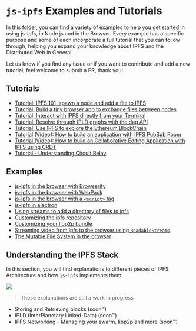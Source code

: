# `js-ipfs` Examples and Tutorials

In this folder, you can find a variety of examples to help you get started in using js-ipfs, in Node.js and in the Browser. Every example has a specific purpose and some of each incorporate a full tutorial that you can follow through, helping you expand your knowledge about IPFS and the Distributed Web in General.

Let us know if you find any issue or if you want to contribute and add a new tutorial, feel welcome to submit a PR, thank you!

## Tutorials

- [Tutorial: IPFS 101, spawn a node and add a file to IPFS](./ipfs-101)
- [Tutorial: Build a tiny browser app to exchange files between nodes](./exchange-files-in-browser)
- [Tutorial: Interact with IPFS directly from your Terminal](./ipfs-cli-fun)
- [Tutorial: Resolve through IPLD graphs with the dag API](./traverse-ipld-graphs)
- [Tutorial: Use IPFS to explore the Ethereum BlockChain](./explore-ethereum-blockchain)
- [Tutorial (Video): How to build an application with IPFS PubSub Room](https://www.youtube.com/watch?v=Nv_Teb--1zg)
- [Tutorial (Video): How to build an Collaborative Editing Application with IPFS using CRDT](https://www.youtube.com/watch?v=-kdx8rJd8rQ)
- [Tutorial - Understanding Circuit Relay](./circuit-relaying)

## Examples

- [js-ipfs in the browser with Browserify](./browser-browserify)
- [js-ipfs in the browser with WebPack](./browser-webpack)
- [js-ipfs in the browser with a `<script>` tag](./browser-script-tag)
- [js-ipfs in electron](./run-in-electron)
- [Using streams to add a directory of files to ipfs](./browser-add-readable-stream)
- [Customizing the ipfs repository](./custom-ipfs-repo)
- [Customizing your libp2p bundle](./custom-libp2p)
- [Streaming video from ipfs to the browser using `ReadableStream`s](./browser-readablestream)
- [The Mutable File System in the browser](./browser-mfs)

## Understanding the IPFS Stack

In this section, you will find explanations to different pieces of IPFS Architecture and how `js-ipfs` implements them.

![](../img/core.png)

> These explanations are still a work in progress

- Storing and Retrieving blocks (soon™)
- IPLD (InterPlanetary Linked-Data) (soon™)
- IPFS Networking - Managing your swarm, libp2p and more (soon™)
